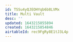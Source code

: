 ```yaml
---
id: TSSu4yQJEOHYqb6b8LVMx
title: Multi Vault
desc: ''
updated: 1643215855894
created: 1643215854846
airtableId: rec9FgRy8E1tJ3L4p
---
```


